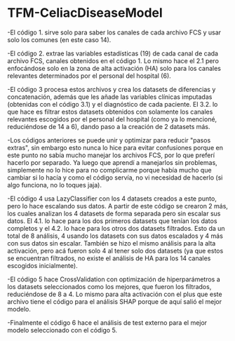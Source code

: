 # TFM-CeliacDiseaseModel
-El código 1. sirve solo para saber los canales de cada archivo FCS y usar solo los comunes (en este caso 14).

-El código 2. extrae las variables estadísticas (19) de cada canal de cada archivo FCS, canales obtenidos en el código 1. Lo mismo hace el 2.1 pero enfocándose solo en la zona de alta activación (HA) solo para los canales relevantes determinados por el personal del hospital (6).

-El código 3 procesa estos archivos y crea los datasets de diferencias y concatenación, además que les añade las variables clínicas imputadas (obtenidas con el código 3.1) y el diagnóstico de cada paciente. El 3.2. lo que hace es filtrar estos datasets obtenidos con solamente los canales relevantes escogidos por el personal del hospital (como ya lo mencioné, reduciéndose de 14 a 6), dando paso a la creación de 2 datasets más.

-Los códigos anteriores se puede unir y optimizar para reducir "pasos extras", sin embargo esto nunca lo hice para evitar confusiones porque en este punto no sabía mucho manejar los archivos FCS, por lo que preferí hacerlo por separado. Ya luego que aprendí a manejarlos sin problemas, simplemente no lo hice para no complicarme porque había mucho que cambiar si lo hacía y como el código servía, no vi necesidad de hacerlo (si algo funciona, no lo toques jaja). 

-El código 4 usa LazyClassifier con los 4 datasets creados a este punto, pero lo hace escalando sus datos. A partir de este código se crearon 2 más, los cuales analizan los 4 datasets de forma separada pero sin escalar sus datos. El 4.1. lo hace para los dos primeros datasets que tenían los datos completos y el 4.2. lo hace para los otros dos datasets filtrados. Esto da un total de 8 análisis, 4 usando los datasets con sus datos escalados y 4 más con sus datos sin escalar. También se hizo el mismo análisis para la alta activación, pero acá fueron solo 4 al tener solo dos datasets (ya que estos se encuentran filtrados, no existe el análisis de HA para los 14 canales escogidos inicialmente).

-El código 5 hace CrossValidation con optimización de hiperparámetros a los datasets seleccionados como los mejores, que fueron los filtrados, reduciéndose de 8 a 4. Lo mismo para alta activación con el plus que este archivo tiene el código para el análisis SHAP porque de aquí salió el mejor modelo.

-Finalmente el código 6 hace el análisis de test externo para el mejor modelo seleccionado con el código 5.
